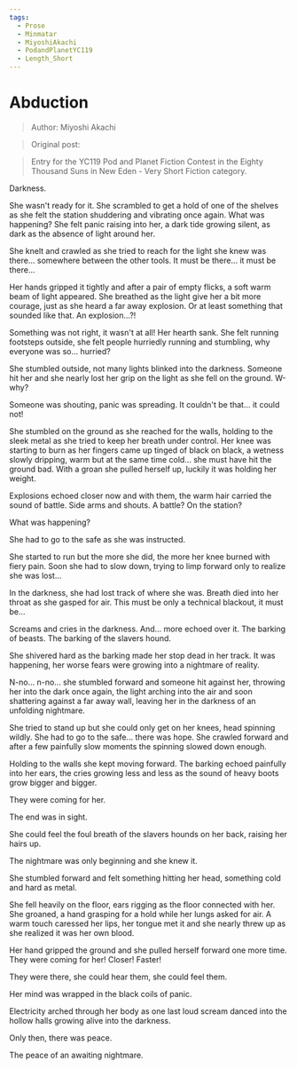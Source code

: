 ```yaml
---
tags:
  - Prose
  - Minmatar
  - MiyoshiAkachi
  - PodandPlanetYC119
  - Length_Short
---
```


# Abduction

> Author: Miyoshi Akachi

> Original post:

> Entry for the YC119 Pod and Planet Fiction Contest in the Eighty Thousand Suns in New Eden - Very Short Fiction category.


Darkness.

She wasn't ready for it. She scrambled to get a hold of one of the shelves as she felt the station shuddering and vibrating once again. What was happening? She felt panic raising into her, a dark tide growing silent, as dark as the absence of light around her.

She knelt and crawled as she tried to reach for the light she knew was there... somewhere between the other tools. It must be there... it must be there...

Her hands gripped it tightly and after a pair of empty flicks, a soft warm beam of light appeared. She breathed as the light give her a bit more courage, just as she heard a far away explosion. Or at least something that sounded like that. An explosion...?!

Something was not right, it wasn't at all! Her hearth sank. She felt running footsteps outside, she felt people hurriedly running and stumbling, why everyone was so... hurried?

She stumbled outside, not many lights blinked into the darkness. Someone hit her and she nearly lost her grip on the light as she fell on the ground. W-why?

Someone was shouting, panic was spreading. It couldn't be that... it could not!

She stumbled on the ground as she reached for the walls, holding to the sleek metal as she tried to keep her breath under control. Her knee was starting to burn as her fingers came up tinged of black on black, a wetness slowly dripping, warm but at the same time cold... she must have hit the ground bad. With a groan she pulled herself up, luckily it was holding her weight.

Explosions echoed closer now and with them, the warm hair carried the sound of battle. Side arms and shouts. A battle? On the station?

What was happening?

She had to go to the safe as she was instructed.

She started to run but the more she did, the more her knee burned with fiery pain. Soon she had to slow down, trying to limp forward only to realize she was lost...

In the darkness, she had lost track of where she was. Breath died into her throat as she gasped for air. This must be only a technical blackout, it must be...

Screams and cries in the darkness. And... more echoed over it. The barking of beasts. The barking of the slavers hound.

She shivered hard as the barking made her stop dead in her track. It was happening, her worse fears were growing into a nightmare of reality.

N-no... n-no... she stumbled forward and someone hit against her, throwing her into the dark once again, the light arching into the air and soon shattering against a far away wall, leaving her in the darkness of an unfolding nightmare.

She tried to stand up but she could only get on her knees, head spinning wildly. She had to go to the safe... there was hope. She crawled forward and after a few painfully slow moments the spinning slowed down enough.

Holding to the walls she kept moving forward. The barking echoed painfully into her ears, the cries growing less and less as the sound of heavy boots grow bigger and bigger.

They were coming for her.

The end was in sight.

She could feel the foul breath of the slavers hounds on her back, raising her hairs up.

The nightmare was only beginning and she knew it.

She stumbled forward and felt something hitting her head, something cold and hard as metal.

She fell heavily on the floor, ears rigging as the floor connected with her. She groaned, a hand grasping for a hold while her lungs asked for air. A warm touch caressed her lips, her tongue met it and she nearly threw up as she realized it was her own blood.

Her hand gripped the ground and she pulled herself forward one more time. They were coming for her! Closer! Faster!

They were there, she could hear them, she could feel them.

Her mind was wrapped in the black coils of panic.

Electricity arched through her body as one last loud scream danced into the hollow halls growing alive into the darkness.

Only then, there was peace.

The peace of an awaiting nightmare.